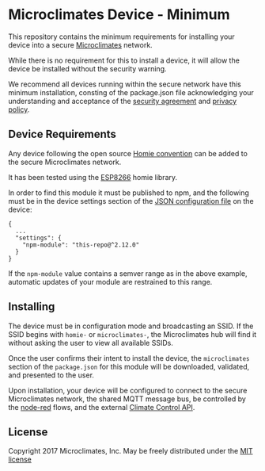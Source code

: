 Microclimates Device - Minimum
==============================

This repository contains the minimum requirements for installing your device
into a secure [Microclimates](https://www.microclimates.com) network.

While there is no requirement for this to install a device, it will allow
the device be installed without the security warning.

We recommend all devices running within the secure network have this minimum installation, 
consting of the package.json file acknowledging your understanding and
acceptance of the [security agreement](https://www.microclimates.com/device-security-agreement)
and [privacy policy](https://www.microclimates.com/device-privacy-policy).

Device Requirements
-------------------

Any device following the open source [Homie convention](https://github.com/marvinroger/homie)
can be added to the secure Microclimates network.

It has been tested using the [ESP8266](https://github.com/marvinroger/homie-esp8266) homie
library.

In order to find this module it must be published to npm, and the following must be in the device settings section of the [JSON configuration file](https://homie-esp8266.readme.io/docs/json-configuration-file) on the device:

```
{
  ...
  "settings": {
    "npm-module": "this-repo@^2.12.0"
  }
}
```

If the `npm-module` value contains a semver range as in the above example, automatic updates of your module are restrained to this range.

Installing
----------

The device must be in configuration mode and broadcasting an SSID. If the SSID begins with `homie-` or `microclimates-`, the Microclimates hub will find it without asking the user to view all available SSIDs.

Once the user confirms their intent to install the device, the `microclimates` section of the `package.json` for this module will be downloaded, validated, and presented to the user. 

Upon installation, your device will be configured to connect to the secure Microclimates network, the shared MQTT message bus, be controlled by the [node-red](http://nodered.org/) flows, and the external [Climate Control API](https://microclimates.com/api/v1/).

License
-------

Copyright 2017  Microclimates, Inc.
May be freely distributed under the [MIT license](https://opensource.org/licenses/MIT)

